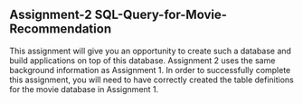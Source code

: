 ## Assignment-2 SQL-Query-for-Movie-Recommendation

This assignment will give you an opportunity to create such a database and build applications on top of this database.
Assignment 2 uses the same background information as Assignment 1. In order to successfully complete this assignment, you will need to have correctly created the table definitions for the movie
database in Assignment 1.